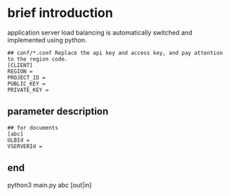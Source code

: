 # brief introduction

application server load balancing is automatically switched and implemented using python.

```
## conf/*.conf Replace the api key and access key, and pay attention to the region code.
[CLIENT]
REGION = 
PROJECT_ID = 
PUBLIC_KEY = 
PRIVATE_KEY = 
```



## parameter description
```
## for documents
[abc]
ULBId = 
VSERVERId = 
```


## end

python3 main.py abc [out|in]

